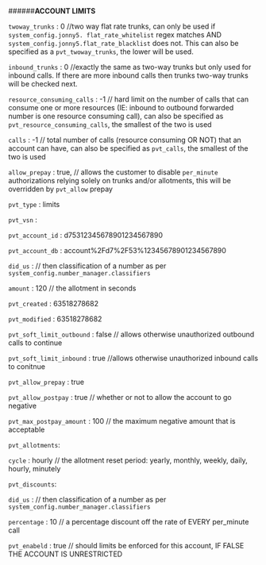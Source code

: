  

   
######**ACCOUNT LIMITS**

   
`twoway_trunks` : 0 //two way flat rate trunks, can only be used if `system_config.jonny5. flat_rate_whitelist` regex matches AND `system_config.jonny5.flat_rate_blacklist` does not. This can also be specified as a `pvt_twoway_trunks`, the lower will be used.
   
`inbound_trunks` : 0 //exactly the same as two-way trunks but only used for inbound calls. If there are more inbound calls then trunks two-way trunks will be checked next.
   
`resource_consuming_calls` : -1 // hard limit on the number of calls that can consume one or more resources (IE: inbound to outbound forwarded number is one resource consuming call), can also be specified as `pvt_resource_consuming_calls`, the smallest of the two is used
   
`calls` : -1 // total number of calls (resource consuming OR NOT) that an account can have, can also be specified as `pvt_calls`, the smallest of the two is used
   
`allow_prepay` : true, // allows the customer to disable `per_minute` authorizations relying solely on trunks and/or allotments, this will be overridden by `pvt_allow` prepay
   
`pvt_type` : limits
   
`pvt_vsn` : 
   
`pvt_account_id` : d75312345678901234567890

   
`pvt_account_db` : account%2Fd7%2F53%12345678901234567890

`did_us` : // then classification of a number as per `system_config.number_manager.classifiers`

`amount` : 120 // the allotment in seconds
   
`pvt_created` : 63518278682
   
`pvt_modified` : 63518278682
   
`pvt_soft_limit_outbound` : false // allows otherwise unauthorized outbound calls to continue
   
`pvt_soft_limit_inbound` : true //allows otherwise unauthorized inbound calls to conitnue
   
`pvt_allow_prepay` : true
   
`pvt_allow_postpay` : true // whether or not to allow the account to go negative
   
`pvt_max_postpay_amount` : 100 // the maximum negative amount that is acceptable
   
`pvt_allotments`:
      
`cycle` : hourly // the allotment reset period: yearly, monthly, weekly, daily, hourly, minutely
     
`pvt_discounts`:
      
`did_us` : // then classification of a number as per `system_config.number_manager.classifiers`
      
`percentage` : 10 // a percentage discount off the rate of EVERY per_minute call
 
   
`pvt_enabeld` : true // should limits be enforced for this account, IF FALSE THE ACCOUNT IS UNRESTRICTED




